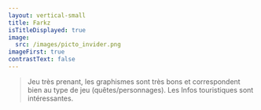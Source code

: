 ```yaml
---
layout: vertical-small
title: Farkz
isTitleDisplayed: true
image:
  src: /images/picto_invider.png
imageFirst: true
contrastText: false
---
```

>Jeu très prenant, les graphismes sont très bons et correspondent bien au type de jeu (quêtes/personnages). Les Infos touristiques sont intéressantes.